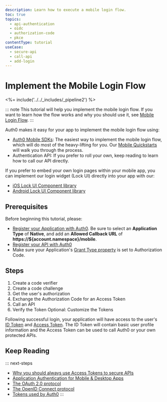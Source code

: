 ```yaml
---
description: Learn how to execute a mobile login flow.
toc: true
topics:
  - api-authentication
  - oidc
  - authorization-code
  - pkce
contentType: tutorial
useCase:
  - secure-api
  - call-api
  - add-login
---
```

# Implement the Mobile Login Flow

<%= include('../../_includes/_pipeline2') %>

::: note
This tutorial will help you implement the mobile login flow. If you want to learn how the flow works and why you should use it, see [Mobile Login Flow](/api-auth/grant/authorization-code-pkce).
:::

Auth0 makes it easy for your app to implement the mobile login flow using:

* [Auth0 Mobile SDKs](/libraries): The easiest way to implement the mobile login flow, which will do most of the heavy-lifting for you. Our [Mobile Quickstarts](/quickstart/native) will walk you through the process.
* Authentication API: If you prefer to roll your own, keep reading to learn how to call our API directly.

If you prefer to embed your own login pages within your mobile app, you can implement our login widget (Lock UI) directly into your app with our:

* [iOS Lock UI Component library](/libraries/lock-ios/v2)
* [Android Lock UI Component library](/libraries/lock-android/v2)


## Prerequisites

Before beginning this tutorial, please:

* [Register your Application with Auth0](/application-auth/guides/register-application-dashboard). Be sure to select an **Application Type** of **Native**, and add an **Allowed Callback URL** of **https://${account.namespace}/mobile**.
* [Register your API with Auth0](/apis#how-to-configure-an-api-in-auth0)
* Make sure your Application's [Grant Type property](/applications/application-grant-types) is set to Authorization Code.


## Steps

1. Create a code verifier
2. Create a code challenge
3. Get the user's authorization
4. Exchange the Authorization Code for an Access Token
5. Call an API
6. Verify the Token
Optional: Customize the Tokens

Following successful login, your application will have access to the user's [ID Token](/tokens/id-token) and [Access Token](/tokens/overview-access-tokens). The ID Token will contain basic user profile information and the Access Token can be used to call Auth0 or your own protected APIs.


## Keep Reading

::: next-steps
- [Why you should always use Access Tokens to secure APIs](/api-auth/why-use-access-tokens-to-secure-apis)
- [Application Authentication for Mobile & Desktop Apps](/Application-auth/mobile-desktop)
- [The OAuth 2.0 protocol](/protocols/oauth2)
- [The OpenID Connect protocol](/protocols/oidc)
- [Tokens used by Auth0](/tokens)
:::
